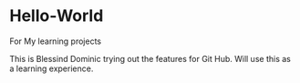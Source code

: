 # Hello-World
For My learning projects

This is Blessind Dominic trying out the features for Git Hub. Will use this as a learning experience.
